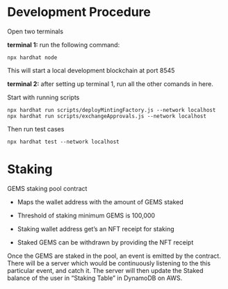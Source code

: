 # Development Procedure

Open two terminals

**terminal 1:**
run the following command:
```
npx hardhat node
```

This will start a local development blockchain at port 8545

**terminal 2:**
after setting up terminal 1, run all the other comands in here.
        
Start with running scripts
```
npx hardhat run scripts/deployMintingFactory.js --network localhost
npx hardhat run scripts/exchangeApprovals.js --network localhost
```

Then run test cases
```
npx hardhat test --network localhost
```

# Staking

GEMS staking pool contract

- Maps the wallet address with the amount of GEMS staked

- Threshold of staking minimum GEMS is 100,000

- Staking wallet address get’s an NFT receipt for staking

- Staked GEMS can be withdrawn by providing the NFT receipt

Once the GEMS are staked in the pool, an event is emitted by the contract. There will be a server which would be continuously listening to the this particular event, and catch it. The server will then update the Staked balance of the user in “Staking Table” in DynamoDB on AWS.